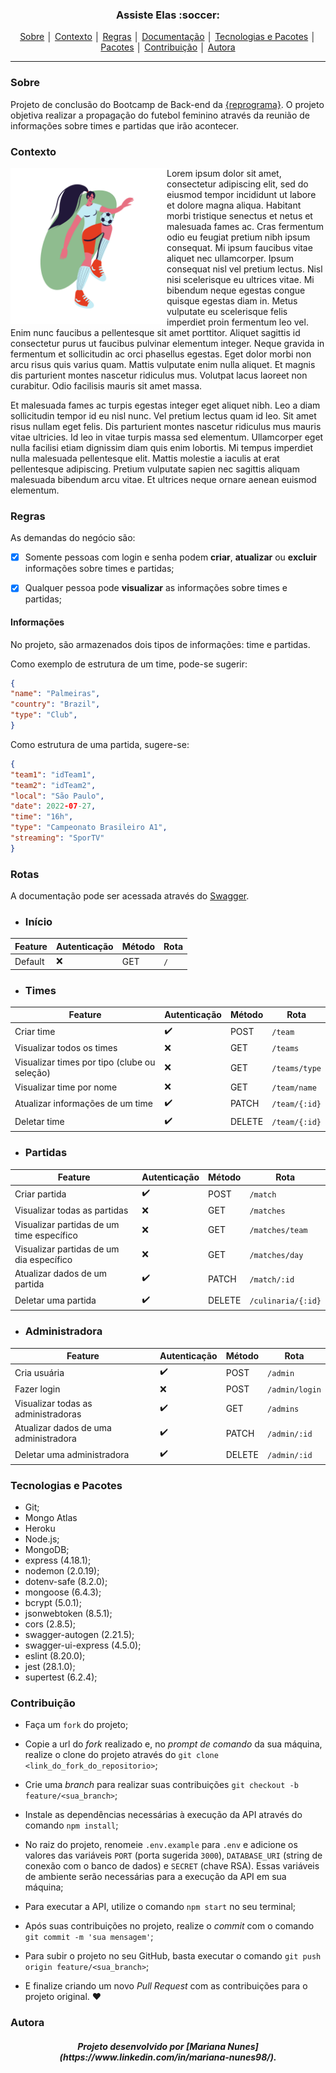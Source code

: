 <h3 align="center">
  <p align="center">Assiste Elas :soccer:<p>
</h3>


<p align = "center">
<a align href = (#-Sobre)>Sobre</a> │
<a align href = (#-Contexto)>Contexto</a> │
<a align href = (#-Regras)>Regras</a> │
<a align href = (#-Documentação)>Documentação</a> │
<a align href = (#-Tecnologias-e-Pacotes)>Tecnologias e Pacotes</a> │
<a align href = (#-Pacotes)>Pacotes</a> │
<a align href = (#-Contribuição)>Contribuição</a> │
<a align href = (#-Autora)>Autora</a>
</p>

---

### Sobre

Projeto de conclusão do Bootcamp de Back-end da [{reprograma}](https://reprograma.com.br/). O projeto objetiva realizar a propagação do futebol feminino através da reunião de informações sobre times e partidas que irão acontecer.

### Contexto

<img src="img/player.png" alt="jogadora de futebol" width ="250" align="left" padding="250"/>

Lorem ipsum dolor sit amet, consectetur adipiscing elit, sed do eiusmod tempor incididunt ut labore et dolore magna aliqua. Habitant morbi tristique senectus et netus et malesuada fames ac. Cras fermentum odio eu feugiat pretium nibh ipsum consequat. Mi ipsum faucibus vitae aliquet nec ullamcorper. Ipsum consequat nisl vel pretium lectus. Nisl nisi scelerisque eu ultrices vitae. Mi bibendum neque egestas congue quisque egestas diam in. Metus vulputate eu scelerisque felis imperdiet proin fermentum leo vel. Enim nunc faucibus a pellentesque sit amet porttitor. Aliquet sagittis id consectetur purus ut faucibus pulvinar elementum integer. Neque gravida in fermentum et sollicitudin ac orci phasellus egestas. Eget dolor morbi non arcu risus quis varius quam. Mattis vulputate enim nulla aliquet. Et magnis dis parturient montes nascetur ridiculus mus. Volutpat lacus laoreet non curabitur. Odio facilisis mauris sit amet massa.

Et malesuada fames ac turpis egestas integer eget aliquet nibh. Leo a diam sollicitudin tempor id eu nisl nunc. Vel pretium lectus quam id leo. Sit amet risus nullam eget felis. Dis parturient montes nascetur ridiculus mus mauris vitae ultricies. Id leo in vitae turpis massa sed elementum. Ullamcorper eget nulla facilisi etiam dignissim diam quis enim lobortis. Mi tempus imperdiet nulla malesuada pellentesque elit. Mattis molestie a iaculis at erat pellentesque adipiscing. Pretium vulputate sapien nec sagittis aliquam malesuada bibendum arcu vitae. Et ultrices neque ornare aenean euismod elementum.

### Regras

<p>As demandas do negócio são:

- [x] Somente pessoas com login e senha podem **criar**, **atualizar** ou **excluir** informações sobre times e partidas;

- [x] Qualquer pessoa pode **visualizar** as informações sobre times e partidas;
</p>

#### Informações

No projeto, são armazenados dois tipos de informações: time e partidas.

Como exemplo de estrutura de um time, pode-se sugerir:

```json
{
"name": "Palmeiras",
"country": "Brazil",
"type": "Club",
}
```

Como estrutura de uma partida, sugere-se:

```json
{
"team1": "idTeam1",
"team2": "idTeam2",
"local": "São Paulo",
"date": 2022-07-27,
"time": "16h",
"type": "Campeonato Brasileiro A1",
"streaming": "SporTV"
}
```

### Rotas

A documentação pode ser acessada através do [Swagger](https://tmemory.herokuapp.com/minha-rota-de-documentacao/).

  * ### Início 
  | Feature     | Autenticação | Método | Rota |
  | ----------- | ------------ | ------ | ---- |
  | Default     | :x:          | GET    | `/`  |


  * ### Times
  | Feature                                      | Autenticação       | Método | Rota               |
  | -------------------------------------------- | ------------------ | ------ | -------------------|
  | Criar time                                   | :heavy_check_mark: | POST   | `/team`            |
  | Visualizar todos os times                    | :x:                | GET    | `/teams`           |
  | Visualizar times por tipo (clube ou seleção) | :x:                | GET    | `/teams/type`      |
  | Visualizar time por nome                     | :x:                | GET    | `/team/name`       |
  | Atualizar informações de um time             | :heavy_check_mark: | PATCH  | `/team/{:id}`      |
  | Deletar time                                 | :heavy_check_mark: | DELETE | `/team/{:id}`      |


  * ### Partidas
  | Feature                                   | Autenticação       | Método | Rota                 |
  | ----------------------------------------- | ------------------ | ------ | ---------------------|
  | Criar partida                             | :heavy_check_mark: | POST   | `/match`             |
  | Visualizar todas as partidas              | :x:                | GET    | `/matches`           |
  | Visualizar partidas de um time específico | :x:                | GET    | `/matches/team`      |
  | Visualizar partidas de um dia específico  | :x:                | GET    | `/matches/day`       |
  | Atualizar dados de um partida             | :heavy_check_mark: | PATCH  | `/match/:id`         |
  | Deletar uma partida                       | :heavy_check_mark: | DELETE | `/culinaria/{:id}`   |


  * ### Administradora
  | Feature                               | Autenticação       | Método | Rota           |
  | ------------------------------------- | ------------------ | ------ | -------------- |
  | Cria usuária                          | :heavy_check_mark: | POST   | `/admin`       |
  | Fazer login                           | :x:                | POST   | `/admin/login` |
  | Visualizar todas as administradoras   | :heavy_check_mark: | GET    | `/admins`      |
  | Atualizar dados de uma administradora | :heavy_check_mark: | PATCH  | `/admin/:id`   |
  | Deletar uma administradora            | :heavy_check_mark: | DELETE | `/admin/:id`   |
  

### Tecnologias e Pacotes

- Git;
- Mongo Atlas
- Heroku
- Node.js;
- MongoDB;
- express (4.18.1);
- nodemon (2.0.19);
- dotenv-safe (8.2.0);
- mongoose (6.4.3);
- bcrypt (5.0.1);
- jsonwebtoken (8.5.1);
- cors (2.8.5);
- swagger-autogen (2.21.5);
- swagger-ui-express (4.5.0);
- eslint (8.20.0);
- jest (28.1.0);
- supertest (6.2.4);

### Contribuição

- Faça um `fork` do projeto;

- Copie a url do _fork_ realizado e, no _prompt de comando_ da sua máquina, realize o clone do projeto através do `git clone <link_do_fork_do_repositorio>`;

- Crie uma _branch_ para realizar suas contribuições `git checkout -b feature/<sua_branch>`;

- Instale as dependências necessárias à execução da API através do comando `npm install`;

- No raiz do projeto, renomeie `.env.example` para `.env` e adicione os valores das variáveis `PORT` (porta sugerida `3000`), `DATABASE_URI` (string de conexão com o banco de dados) e `SECRET` (chave RSA). Essas variáveis de ambiente serão necessárias para a execução da API em sua máquina;

- Para executar a API, utilize o comando `npm start` no seu terminal;

- Após suas contribuições no projeto, realize o _commit_ com o comando `git commit -m 'sua mensagem'`;

- Para subir o projeto no seu GitHub, basta executar o comando `git push origin feature/<sua_branch>`;

- E finalize criando um novo _Pull Request_ com as contribuições para o projeto original. :heart:

### Autora

<h5 align="center">
<p align="center">Projeto desenvolvido por [Mariana Nunes](https://www.linkedin.com/in/mariana-nunes98/).<p>
</h5>